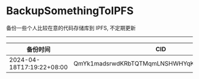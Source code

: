 # BackupSomethingToIPFS
备份一些个人比较在意的代码存储库到 IPFS, 不定期更新

---

| 备份时间                  | CID                                            |
| ------------------------- | ---------------------------------------------- |
| 2024-04-18T17:19:22+08:00 | QmYk1madsrwdKRbTQTMqmLNSHWHYqKLfaH4qFxELqNfi65 |
